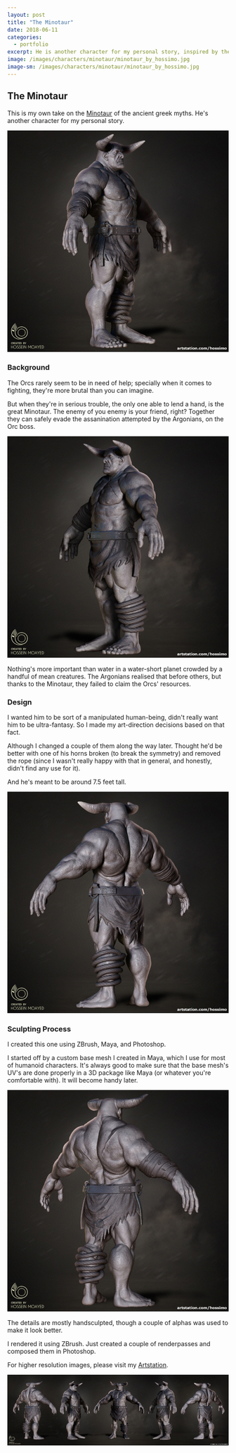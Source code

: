 ```yaml
---
layout: post
title: "The Minotaur"
date: 2018-06-11
categories:
  - portfolio
excerpt: He is another character for my personal story, inspired by the ancient Greek mythology.
image: /images/characters/minotaur/minotaur_by_hossimo.jpg
image-sm: /images/characters/minotaur/minotaur_by_hossimo.jpg
---
```


## The Minotaur

This is my own take on the [Minotaur](https://en.wikipedia.org/wiki/Minotaur) of the ancient greek myths. He's another character for my personal story.

![](/images/characters/minotaur/minotaur_by_hossimo_right.jpg)

### Background

  

The Orcs rarely seem to be in need of help; specially when it comes to fighting, they're more brutal than you can imagine.

  

But when they're in serious trouble, the only one able to lend a hand, is the great Minotaur. The enemy of you enemy is your friend, right? Together they can safely evade the assanination attempted by the Argonians, on the Orc boss.

  ![](/images/characters/minotaur/minotaur_by_hossimo_left.jpg)

Nothing's more important than water in a water-short planet crowded by a handful of mean creatures. The Argonians realised that before others, but thanks to the Minotaur, they failed to claim the Orcs' resources.

  

### Design

  

I wanted him to be sort of a manipulated human-being, didn't really want him to be ultra-fantasy. So I made my art-direction decisions based on that fact.

  

Although I changed a couple of them along the way later. Thought he'd be better with one of his horns broken (to break the symmetry) and removed the rope (since I wasn't really happy with that in general, and honestly, didn't find any use for it).

  

And he's meant to be around 7.5 feet tall.

  ![](/images/characters/minotaur/minotaur_by_hossimo_back_left.jpg)

### Sculpting Process

  

I created this one using ZBrush, Maya, and Photoshop.

  

I started off by a custom base mesh I created in Maya, which I use for most of humanoid characters. It's always good to make sure that the base mesh's UV's are done properly in a 3D package like Maya (or whatever you're comfortable with). It will become handy later.

![](/images/characters/minotaur/minotaur_by_hossimo_back_right.jpg)

The details are mostly handsculpted, though a couple of alphas was used to make it look better.

  

I rendered it using ZBrush. Just created a couple of renderpasses and composed them in Photoshop.


For higher resolution images, please visit my [Artstation](https://www.artstation.com/artwork/rgl1a).

![](/images/characters/minotaur/minotaur_by_hossimo_all.jpg)